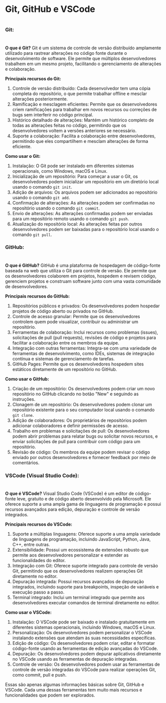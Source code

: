 # Git, GitHub e VSCode <h1>
### Git: <h1>

**O que é Git?**
Git é um sistema de controle de versão distribuído amplamente utilizado para rastrear alterações no código fonte durante o desenvolvimento de software. Ele permite que múltiplos desenvolvedores trabalhem em um mesmo projeto, facilitando o gerenciamento de alterações e colaboração.

**Principais recursos do Git:**
1. Controle de versão distribuído: Cada desenvolvedor tem uma cópia completa do repositório, o que permite trabalhar offline e mesclar alterações posteriormente.
2. Ramificação e mesclagem eficientes: Permite que os desenvolvedores criem ramificações para trabalhar em novos recursos ou correções de bugs sem interferir no código principal.
3. Histórico detalhado de alterações: Mantém um histórico completo de todas as alterações feitas no código, permitindo que os desenvolvedores voltem a versões anteriores se necessário.
4. Suporte a colaboração: Facilita a colaboração entre desenvolvedores, permitindo que eles compartilhem e mesclam alterações de forma eficiente.

**Como usar o Git:**
1. Instalação: O Git pode ser instalado em diferentes sistemas operacionais, como Windows, macOS e Linux.
2. Inicialização de um repositório: Para começar a usar o Git, os desenvolvedores podem inicializar um repositório em um diretório local usando o comando `git init`.
3. Adição de arquivos: Os arquivos podem ser adicionados ao repositório usando o comando `git add`.
4. Confirmação de alterações: As alterações podem ser confirmadas no repositório usando o comando `git commit`.
5. Envio de alterações: As alterações confirmadas podem ser enviadas para um repositório remoto usando o comando `git push`.
6. Atualização do repositório local: As alterações feitas por outros desenvolvedores podem ser baixadas para o repositório local usando o comando `git pull`.

### GitHub: <h1>

**O que é GitHub?**
GitHub é uma plataforma de hospedagem de código-fonte baseada na web que utiliza o Git para controle de versão. Ele permite que os desenvolvedores colaborem em projetos, hospedem e revisem código, gerenciem projetos e construam software junto com uma vasta comunidade de desenvolvedores.

**Principais recursos do GitHub:**
1. Repositórios públicos e privados: Os desenvolvedores podem hospedar projetos de código aberto ou privados no GitHub.
2. Controle de acesso granular: Permite que os desenvolvedores controlem quem pode visualizar, contribuir ou administrar um repositório.
3. Ferramentas de colaboração: Inclui recursos como problemas (issues), solicitações de pull (pull requests), revisões de código e projetos para facilitar a colaboração entre os membros da equipe.
4. Integração com outras ferramentas: Integra-se com uma variedade de ferramentas de desenvolvimento, como IDEs, sistemas de integração contínua e sistemas de gerenciamento de tarefas.
5. GitHub Pages: Permite que os desenvolvedores hospedem sites estáticos diretamente de um repositório no GitHub.

**Como usar o GitHub:**
1. Criação de um repositório: Os desenvolvedores podem criar um novo repositório no GitHub clicando no botão "New" e seguindo as instruções.
2. Clonagem de um repositório: Os desenvolvedores podem clonar um repositório existente para o seu computador local usando o comando `git clone`.
3. Adição de colaboradores: Os proprietários de repositórios podem adicionar colaboradores e definir permissões de acesso.
4. Trabalho em problemas e solicitações de pull: Os desenvolvedores podem abrir problemas para relatar bugs ou solicitar novos recursos, e enviar solicitações de pull para contribuir com código para um repositório.
5. Revisão de código: Os membros da equipe podem revisar o código enviado por outros desenvolvedores e fornecer feedback por meio de comentários.

### VSCode (Visual Studio Code): <h1>

**O que é VSCode?**
Visual Studio Code (VSCode) é um editor de código-fonte leve, gratuito e de código aberto desenvolvido pela Microsoft. Ele oferece suporte a uma ampla gama de linguagens de programação e possui recursos avançados para edição, depuração e controle de versão integrados.

**Principais recursos do VSCode:**
1. Suporte a múltiplas linguagens: Oferece suporte a uma ampla variedade de linguagens de programação, incluindo JavaScript, Python, Java, C++, entre outras.
2. Extensibilidade: Possui um ecossistema de extensões robusto que permite aos desenvolvedores personalizar e estender as funcionalidades do editor.
3. Integração com Git: Oferece suporte integrado para controle de versão Git, permitindo que os desenvolvedores realizem operações Git diretamente no editor.
4. Depuração integrada: Possui recursos avançados de depuração integrados, incluindo suporte para breakpoints, inspeção de variáveis e execução passo a passo.
5. Terminal integrado: Inclui um terminal integrado que permite aos desenvolvedores executar comandos de terminal diretamente no editor.

**Como usar o VSCode:**
1. Instalação: O VSCode pode ser baixado e instalado gratuitamente em diferentes sistemas operacionais, incluindo Windows, macOS e Linux.
2. Personalização: Os desenvolvedores podem personalizar o VSCode instalando extensões que atendam às suas necessidades específicas.
3. Edição de código: Os desenvolvedores podem criar, editar e formatar código-fonte usando as ferramentas de edição avançadas do VSCode.
4. Depuração: Os desenvolvedores podem depurar aplicativos diretamente no VSCode usando as ferramentas de depuração integradas.
5. Controle de versão: Os desenvolvedores podem usar as ferramentas de controle de versão integradas do VSCode para realizar operações Git, como commit, pull e push.

Essas são apenas algumas informações básicas sobre Git, GitHub e VSCode. Cada uma dessas ferramentas tem muito mais recursos e funcionalidades que podem ser explorados.
